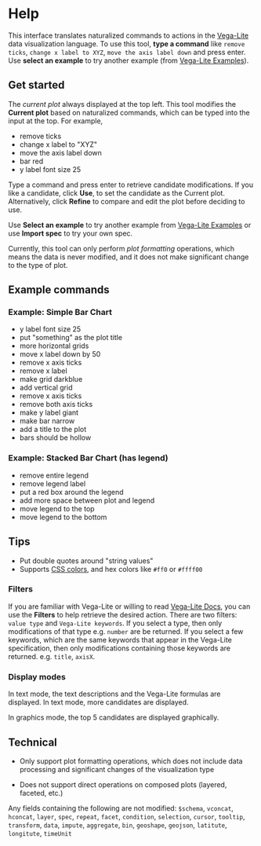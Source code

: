 # Help

This interface translates naturalized commands to actions in the [Vega-Lite] data visualization language.
To use this tool, **type a command** like `remove ticks`, `change x label to XYZ`, `move the axis label down` and press enter.
Use **select an example** to try another example (from [Vega-Lite Examples]).

## Get started

The *current plot* always displayed at the top left.
This tool modifies the **Current plot** based on naturalized commands,
which can be typed into the input at the top. For example,

* remove ticks
* change x label to "XYZ"
* move the axis label down
* bar red
* y label font size 25

Type a command and press enter to retrieve candidate modifications.
If you like a candidate, click **Use**, to set the candidate as the Current plot.
Alternatively, click **Refine** to compare and edit the plot before deciding to use.

Use **Select an example** to try another example from [Vega-Lite Examples] or use **Import spec** to try your own spec.

Currently, this tool can only perform *plot formatting* operations, which means the data is never modified,
and it does not make significant change to the type of plot.

## Example commands

### Example: Simple Bar Chart
* y label font size 25
* put "something" as the plot title
* more horizontal grids
* move x label down by 50
* remove x axis ticks
* remove x label
* make grid darkblue
* add vertical grid
* remove x axis ticks
* remove both axis ticks
* make y label giant
* make bar narrow
* add a title to the plot
* bars should be hollow

### Example: Stacked Bar Chart (has legend)
* remove entire legend
* remove legend label
* put a red box around the legend
* add more space between plot and legend
* move legend to the top
* move legend to the bottom

## Tips

* Put double quotes around "string values"
* Supports [CSS colors], and hex colors like `#ff0` or `#ffff00`

### Filters
If you are familiar with Vega-Lite or willing to read [Vega-Lite Docs], you can use the **Filters** to help retrieve the desired action. There are two filters: `value type` and `Vega-Lite keywords`. If you select a type, then only modifications of that type e.g. `number` are be returned. If you select a few keywords, which are the same keywords that appear in the Vega-Lite specification, then only modifications containing those keywords are returned. e.g. `title`, `axisX`.

### Display modes

In text mode, the text descriptions and the Vega-Lite formulas are displayed. In text mode, more candidates are displayed.

In graphics mode, the top 5 candidates are displayed graphically.

## Technical

* Only support plot formatting operations, which does not include data processing and significant changes of the visualization type

* Does not support direct operations on composed plots (layered, faceted, etc.)

Any fields containing the following are not modified: `$schema`,
    `vconcat`, `hconcat`, `layer`, `spec`, `repeat`, `facet`,
    `condition`, `selection`, `cursor`, `tooltip`,
    `transform`, `data`,
    `impute`, `aggregate`, `bin`,
    `geoshape`, `geojson`, `latitute`, `longitute`,
    `timeUnit`

[Vega-Lite]: https://vega.github.io/vega-lite/
[Vega-Lite Examples]: https://vega.github.io/vega-lite/examples/.
[Vega-Lite Docs]: https://vega.github.io/vega-lite/docs/
[CSS Colors]: https://www.w3schools.com/cssref/css_colors.asp
